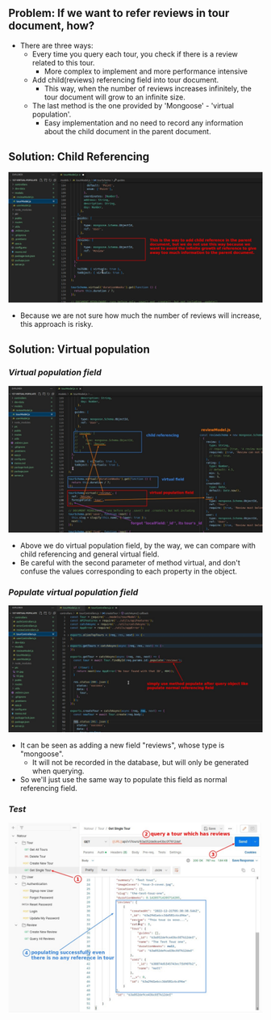 ## **Problem: If we want to refer reviews in tour document, how?**

- There are three ways:
  - Every time you query each tour, you check if there is a review related to this tour.
    - More complex to implement and more performance intensive
  - Add child(reviews) referencing field into tour document.
    - This way, when the number of reviews increases infinitely, the tour document will grow to an infinite size.
  - The last method is the one provided by 'Mongoose' - 'virtual population'.
    - Easy implementation and no need to record any information about the child document in the parent document.

## **Solution: Child Referencing**

![Alt child referencing in tours](pic/01.jpg)

- Because we are not sure how much the number of reviews will increase, this approach is risky.

## **Solution: Virtual population**

### _Virtual population field_

![Alt virtual population field](pic/02.jpg)

- Above we do virtual population field, by the way, we can compare with child referencing and general virtual field.
- Be careful with the second parameter of method virtual, and don't confuse the values corresponding to each property in the object.

### _Populate virtual population field_

![Alt populate it](pic/03.jpg)

- It can be seen as adding a new field "reviews", whose type is "mongoose".
  - It will not be recorded in the database, but will only be generated when querying.
- So we'll just use the same way to populate this field as normal referencing field.

### _Test_

![Alt test](pic/04.jpg)
